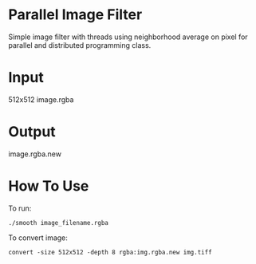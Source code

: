# Parallel Image Filter

Simple image filter with threads using neighborhood average on pixel for parallel and distributed programming class.

# Input<br/>
512x512 image.rgba

# Output<br/>
image.rgba.new  

# How To Use

To run:
```
./smooth image_filename.rgba
```
To convert image:
```
convert -size 512x512 -depth 8 rgba:img.rgba.new img.tiff
```


